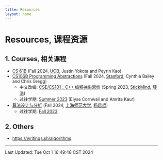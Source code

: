 ```yaml
---
title: Resources
layout: home
---
```

# Resources, 课程资源

## 1. Courses, 相关课程

- [CS 61B](https://fa24.datastructur.es/) (Fall 2024, [UCB](https://www.berkeley.edu/), Justin Yokota and Peyrin Kao)
- [CS106B Programming Abstractions](https://web.stanford.edu/class/cs106b/) (Fall 2024, [Stanford](https://www.stanford.edu/), Cynthia Bailey and Chris Gregg)
    - 中文改编: [CSE/CS101：C++ 编程抽象思维](https://cs101.stickmind.com/) (Spring 2023, [StickMind](https://www.stickmind.com/), [薛浩](https://blog.stickmind.com/))
    - 过往学期: [Summer 2023](https://web.stanford.edu/class/archive/cs/cs106b/cs106b.1238/) (Elyse Cornwall and Amrita Kaur)
- [算法设计与分析](https://www.algo2024w.spacepenguin.com.cn/) (Fall 2024, [上海师范大学](https://www.shnu.edu.cn/), [杨启哲](https://basics.sjtu.edu.cn/~yangqizhe/))
	- 过往学期: [Fall 2023](https://www.algo2023w.spacepenguin.com.cn/)

## 2. Others

- <https://writings.sh/algorithms>

---

Last Updated: Tue Oct  1 16:49:48 CST 2024